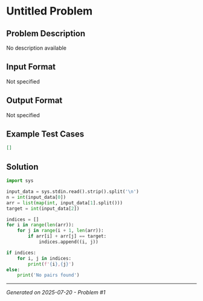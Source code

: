 # Untitled Problem

## Problem Description
No description available

## Input Format
Not specified

## Output Format
Not specified

## Example Test Cases
```json
[]
```

## Solution
```python
import sys

input_data = sys.stdin.read().strip().split('\n')
n = int(input_data[0])
arr = list(map(int, input_data[1].split()))
target = int(input_data[2])

indices = []
for i in range(len(arr)):
    for j in range(i + 1, len(arr)):
        if arr[i] + arr[j] == target:
            indices.append((i, j))

if indices:
    for i, j in indices:
        print(f'{i},{j}')
else:
    print('No pairs found')
```

---
*Generated on 2025-07-20 - Problem #1*